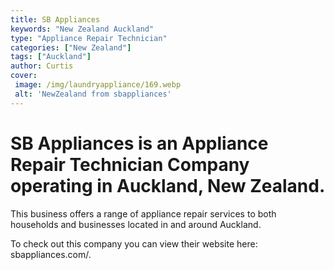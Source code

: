 ```yaml
---
title: SB Appliances
keywords: "New Zealand Auckland"
type: "Appliance Repair Technician"
categories: ["New Zealand"]
tags: ["Auckland"]
author: Curtis
cover:
 image: /img/laundryappliance/169.webp
 alt: 'NewZealand from sbappliances'
---
```


# SB Appliances is an Appliance Repair Technician Company operating in Auckland, New Zealand.

This business offers a range of appliance repair services to both households and businesses located in and around Auckland.



To check out this company you can view their website here: sbappliances.com/.
